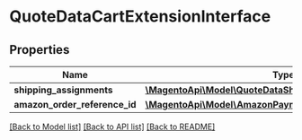 # QuoteDataCartExtensionInterface

## Properties
Name | Type | Description | Notes
------------ | ------------- | ------------- | -------------
**shipping_assignments** | [**\MagentoApi\Model\QuoteDataShippingAssignmentInterface[]**](QuoteDataShippingAssignmentInterface.md) |  | [optional] 
**amazon_order_reference_id** | [**\MagentoApi\Model\AmazonPaymentDataQuoteLinkInterface**](AmazonPaymentDataQuoteLinkInterface.md) |  | [optional] 

[[Back to Model list]](../../README.md#documentation-for-models) [[Back to API list]](../../README.md#documentation-for-api-endpoints) [[Back to README]](../../README.md)


